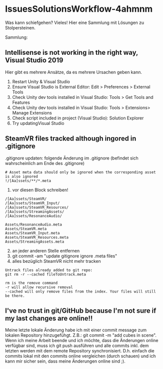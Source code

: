 # IssuesSolutionsWorkflow-4ahmnm

Was kann schiefgehen? Vieles!
Hier eine Sammlung mit Lösungen zu Stolpersteinen.

Sammlung:

## Intellisense is not working in the right way, Visual Studio 2019
Hier gibt es mehrere Ansätze, da es mehrere Ursachen geben kann.

1) Restart Unity & Visual Studio
2) Ensure Visual Studio is External Editor: Edit > Preferences > External Tools
3) Check Unity dev tools installed in Visual Studio: Tools > Get Tools and Features
4) Check Unity dev tools installed in Visual Studio: Tools > Extensions> Manage Extensions 
5) Check script included in project (Visual Studio): Solution Explorer
6) Try updatingVisual Studio

## SteamVR files tracked although ingored in .gitignore

.gitignore updaten: folgende Änderung im .gitignore (befindet sich wahrscheinlich am Ende des .gitignore)

```
# Asset meta data should only be ignored when the corresponding asset is also ignored
!/[Aa]ssets/**/*.meta
```
1) vor diesen Block schreiben!
```
/[Aa]ssets/SteamVR/
/[Aa]ssets/SteamVR_Input/
/[Aa]ssets/SteamVR_Resources/
/[Aa]ssets/StreamingAssets/
/[Aa]ssets/ResonanceAudio/

Assets/ResonanceAudio.meta
Assets/SteamVR.meta
Assets/SteamVR_Input.meta
Assets/SteamVR_Resources.meta
Assets/StreamingAssets.meta
```
2) an jeder anderen Stelle entfernen
3) git commit -am "update gitignore ignore .meta files"
4) alles bezüglich SteamVR nicht mehr tracken

```
Untrack files already added to git repo:
git rm -r --cached fileToUntrack.meta

rm is the remove command
-r will allow recursive removal
--cached will only remove files from the index. Your files will still be there.
```

## I've no trust in git/GitHub because I'm not sure if my last changes are online!!
Meine letzte lokale Änderung habe ich mit einer commit message zum lokalen Repository hinzugefühgt. Z.B.: git commit -m "add cubes in scene".
Wenn ich meine Arbeit beende und ich möchte, dass die Änderungen online verfügbar sind, muss ich git push ausführen und alle commits inkl. dem letzten werden mit dem
remote Repository synchronisiert. D.h. einfach die commits lokal mit den commits online vergleichen (durch schauen) und ich kann mir sicher sein, dass meine Änderungen online sind ;).
